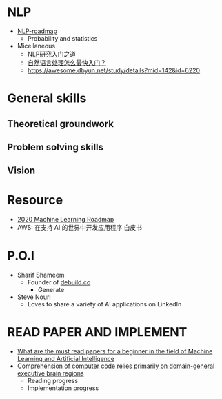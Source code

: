 # NLP
- [NLP-roadmap](https://github.com/graykode/nlp-roadmap)
  - Probability and statistics
- Micellaneous
  - [NLP研究入门之道](https://github.com/zibuyu/research_tao)
  - [自然语言处理怎么最快入门？](https://www.zhihu.com/question/19895141)
  - https://awesome.dbyun.net/study/details?mid=142&id=6220
# General skills
## Theoretical groundwork

## Problem solving skills

## Vision

# Resource
- [2020 Machine Learning Roadmap](https://www.youtube.com/watch?v=pHiMN_gy9mk)
- AWS: 在支持 AI 的世界中开发应用程序 白皮书
# P.O.I
- Sharif Shameem
  - Founder of [debuild.co](debuild.co)
    - Generate  
- Steve Nouri
  - Loves to share a variety of AI applications on LinkedIn

# READ PAPER AND IMPLEMENT
- [What are the must read papers for a beginner in the field of Machine Learning and Artificial Intelligence](https://www.reddit.com/r/MachineLearning/comments/a21d0q/what_are_the_must_read_papers_for_a_beginner_in/)
- [Comprehension of computer code relies primarily on domain-general executive brain regions](https://evlab.mit.edu/assets/papers/Ivanova_et_al_2020_eLife.pdf)
  - Reading progress
  - Implementation progress